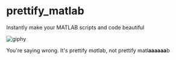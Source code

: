 # prettify_matlab
Instantly make your MATLAB scripts and code beautiful 


![giphy](https://github.com/Julie-Fabre/prettify_matlab/assets/29582008/dd45780b-9897-491d-ab41-23a509c3d4f6)

You're saying wrong. It's prettify m*a*tlab, not prettify matl**aaaaaa**b 
